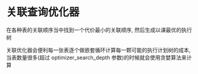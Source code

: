 # 关联查询优化器

在各种表的关联顺序当中找到一个代价最小的关联顺序, 然后生成以课最优的执行树

关联优化器会便利每一张表逐个做嵌套循环计算每一颗可能的执行计划树的成本, 当表数量很多(超过 optimizer_search_depth 参数)的时候就会使用贪婪算法来计算
